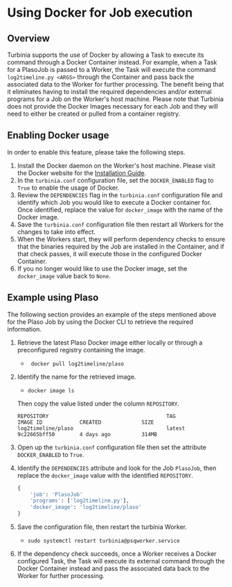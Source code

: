 # Using Docker for Job execution

## Overview 
Turbinia supports the use of Docker by allowing a Task to execute its command through a Docker Container instead. For example, when a Task for a PlasoJob is passed to a Worker, the Task will execute the command `log2timeline.py <ARGS>` through the Container and pass back the associated data to the Worker for further processing. The benefit being that it eliminates having to install the required dependencies and/or external programs for a Job on the Worker's host machine. Please note that Turbinia does not provide the Docker Images necessary for each Job and they will need to either be created or pulled from a container registry.

## Enabling Docker usage
In order to enable this feature, please take the following steps. 
1. Install the Docker daemon on the Worker's host machine. Please visit the Docker website for the [Installation Guide](https://docs.docker.com/install/).
2. In the `turbinia.conf` configuration file, set the `DOCKER_ENABLED` flag to `True` to enable the usage of Docker. 
3. Review the `DEPENDENCIES` flag in the `turbinia.conf` configuration file and identify which Job you would like to execute a Docker container for. Once identified, replace the value for `docker_image` with the name of the Docker image. 
4. Save the `turbinia.conf` configuration file then restart all Workers for the changes to take into effect. 
5. When the Workers start, they will perform dependency checks to ensure that the binaries required by the Job are installed in the Container, and if that check passes, it will execute those in the configured Docker Container. 
6. If you no longer would like to use the Docker image, set the `docker_image` value back to `None`.

## Example using Plaso
The following section provides an example of the steps mentioned above for the Plaso Job by using the Docker CLI to retrieve the required information.
1. Retrieve the latest Plaso Docker image either locally or through a preconfigured registry containing the image.
    * ` docker pull log2timeline/plaso`
2. Identify the  name for the retrieved image. 
    * `docker image ls`  

    Then copy the value listed under the column `REPOSITORY`.
    ```
    REPOSITORY                                      TAG                 IMAGE ID            CREATED             SIZE
    log2timeline/plaso                              latest              9c22665bff50        4 days ago          314MB
    ```
3. Open up the `turbinia.conf` configuration file then set the attribute `DOCKER_ENABLED` to `True`. 
4. Identify the `DEPENDENCIES` attribute and look for the Job `PlasoJob`, then replace the `docker_image` value with the identified `REPOSITORY`. 
    ```python
    {
        'job': 'PlasoJob'
        'programs': ['log2timeline.py'],
        'docker_image': 'log2timeline/plaso' 
    }
    ```
5. Save the configuration file, then restart the turbinia Worker.
    * `sudo systemctl restart turbinia@psqworker.service`
6. If the dependency check succeeds, once a Worker receives a Docker configured Task, the Task will execute its external command through the Docker Container instead and pass the associated data back to the Worker for further processing. 
